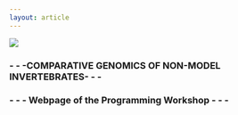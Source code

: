 ```yaml
---
layout: article
---
```



![](https://i.imgur.com/KMVYY8O.png)  


### - - -COMPARATIVE GENOMICS OF NON-MODEL INVERTEBRATES- - -
### - - - Webpage of the Programming Workshop - - -
